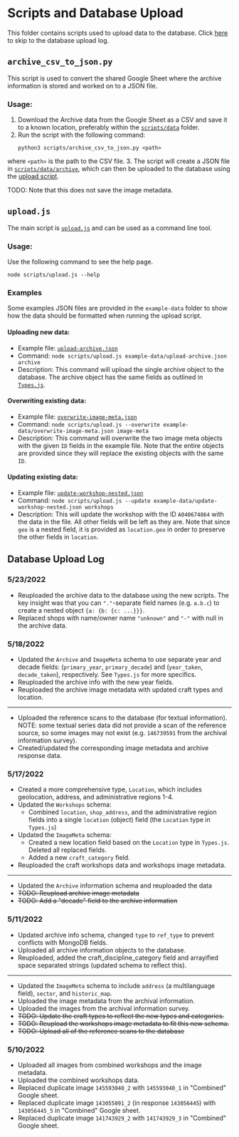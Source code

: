# Scripts and Database Upload
This folder contains scripts used to upload data to the database. Click
[here](#database-upload-log) to skip to the database upload log.

## `archive_csv_to_json.py`
This script is used to convert the shared Google Sheet where the archive
information is stored and worked on to a JSON file.

### Usage:
1. Download the Archive data from the Google Sheet as a CSV and save it to a known location, preferably within the [`scripts/data`](/scripts/data) folder.
2. Run the script with the following command:  
    ```
    python3 scripts/archive_csv_to_json.py <path>
    ```
  where `<path>` is the path to the CSV file.
3. The script will create a JSON file in
   [`scripts/data/archive`](/scripts/data/archive), which can then be uploaded
   to the database using the [upload script](#uploadjs).
    
TODO: Note that this does not save the image metadata.

## `upload.js`
The main script is [`upload.js`](upload.js) and can be used as a command line
tool.

### Usage:

Use the following command to see the help page.
```
node scripts/upload.js --help
```

### Examples
Some examples JSON files are provided in the `example-data` folder to show how
the data should be formatted when running the upload script.

#### **Uploading new data:**
  * Example file: [`upload-archive.json`](example-data/upload-archive.json)
  * Command: `node scripts/upload.js example-data/upload-archive.json
    archive`
  * Description: This command will upload the single archive object to the
    database. The archive object has the same fields as outlined in
    [`Types.js`](../models/Types.js).

#### **Overwriting existing data:**
  * Example file: [`overwrite-image-meta.json`](example-data/overwrite-image-meta.json)
  * Command: `node scripts/upload.js --overwrite example-data/overwrite-image-meta.json
    image-meta`
  * Description: This command will overwrite the two image meta objects with the
    given `ID` fields in the example file. Note that the entire objects are
    provided since they will replace the existing objects with the same `ID`.
#### **Updating existing data:**
  * Example file: [`update-workshop-nested.json`](example-data/update-workshop-nested.json)
  * Command: `node scripts/upload.js --update example-data/update-workshop-nested.json
    workshops`
  * Description: This will update the workshop with the ID `A040674864` with the data
    in the file. All other fields will be left as they are. Note that since
    `geo` is a nested field, it is provided as `location.geo` in order to
    preserve the other fields in `location`.


## Database Upload Log

### 5/23/2022
* Reuploaded the archive data to the database using the new scripts. The key
  insight was that you can `"."`-separate field names (e.g. `a.b.c`) to create a
  nested object `{a: {b: {c: ...}}}`.
* Replaced shops with name/owner name `"unknown"` and `"-"` with null in the archive data.

### 5/18/2022
* Updated the `Archive` and `ImageMeta` schema to use separate year and decade
  fields: (`primary_year`, `primary_decade`) and (`year_taken`, `decade_taken`),
  respectively. See `Types.js` for more specifics.
* Reuploaded the archive info with the new year fields.
* Reuploaded the archive image metadata with updated craft types and location. 

---
* Uploaded the reference scans to the database (for textual information). NOTE:
  some textual series data did not provide a scan of the reference source, so
  some images may not exist (e.g. `146739591` from the archival information
  survey). 
* Created/updated the corresponding image metadata and archive response data.

### 5/17/2022
* Created a more comprehensive type, `Location`, which includes geolocation,
  address, and administrative regions 1-4.
* Updated the `Workshops` schema: 
  * Combined `location`, `shop_address`, and the administrative region fields
    into a single `location` (object) field (the `Location` type in `Types.js`)
* Updated the `ImageMeta` schema:
  * Created a new location field based on the `Location` type in `Types.js`.
    Deleted all replaced fields.
  * Added a new `craft_category` field. 
* Reuploaded the craft workshops data and workshops image metadata.

---
* Updated the `Archive` information schema and reuploaded the data
* ~~TODO: Reupload archive image metadata~~
* ~~TODO: Add a "decade" field to the archive information~~

### 5/11/2022
* Updated archive info schema, changed `type` to `ref_type` to prevent conflicts
  with MongoDB fields.
* Uploaded all archive information objects to the database.
* Reuploaded, added the craft_discipline_category field and arrayified space
  separated strings (updated schema to reflect this).

---
* Updated the `ImageMeta` schema to include `address` (a multilanguage field), `sector`, and `historic_map`.
* Uploaded the image metadata from the archival information.
* Uploaded the images from the archival information survey.
* ~~TODO: Update the craft types to reflect the new types and categories.~~
* ~~TODO: Reupload the workshops image metadata to fit this new schema.~~
* ~~TODO: Upload all of the reference scans to the database~~ 

### 5/10/2022
* Uploaded all images from combined workshops and the image metadata.
* Uploaded the combined workshops data. 
* Replaced duplicate image `145593040_2` with `145593040_1` in "Combined" Google sheet.
* Replaced duplicate image `143055091_2` (in response `143056445`) with `143056445_5` in "Combined" Google
  sheet.
* Replaced duplicate image `141743929_2` with `141743929_3` in "Combined" Google
  sheet.


